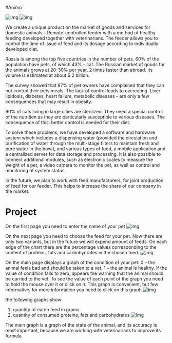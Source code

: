 #Animo

![img](http://cs629513.vk.me/v629513106/3a6fd/cjLPiUhYc3w.jpg)
![img](http://cs629513.vk.me/v629513106/3a707/p_Mn1wowcBY.jpg)

We create a unique product on the market of goods and services for domestic animals – Remote-controlled feeder with a method of healthy feeding developed together with veterinarians. The feeder allows you to control the time of issue of feed and its dosage according to individually developed diet. 


Russia is among the top five countries in the number of pets. 60% of the population have pets, of which 43% - cat. The Russian market of goods for the animals grows at 20-30% per year, 2 times faster than abroad. Its volume is estimated at about $ 2 billion. 


The survey showed that 87% of pet owners have complained that they can not control their pets meals. The lack of control leads to overeating. Liver lipidosis, diabetes, heart failure, metabolic diseases - are only a few consequences that may result in obesity. 


90% of cats living in large cities are sterilized. They need a special control of the nutrition as they are particularly susceptible to various diseases. The consequence of this: better control is needed for their diet. 


To solve these problems, we have developed a software and hardware system which includes a dispensing water (provided the circulation and purification of water through the multi-stage filters to maintain fresh and pure water in the bowl), and various types of food, a mobile application and a centralized server for data storage and processing. It is also possible to connect additional modules, such as electronic scales to measure the weight of a pet, a video camera to monitor the pet, as well as control and monitoring of system status. 


In the future, we plan to work with feed manufacturers, for joint production of feed for our feeder. This helps to increase the share of our company in the market.


# Project

On the first page you need to enter the name of your pet
![img](http://cs631721.vk.me/v631721770/15fe2/hPUhCfjHLMg.jpg)

On the next page you need to choose the feed for your pet. Now there are only two variants, but in the future we will expend amount of feeds. On each edge of the chart there are the percentage values corresponding to the content of proteins, fats and carbohydrates in the chosen feed.
![img](http://cs631721.vk.me/v631721770/15feb/Oc2zOQxDQk8.jpg)

On the main page displays a graph of the condition of your pet: 0 – the animal feels bad and should be taken to a vet, 1 – the animal is healthy. If the value of condition falls to zero, appears the warning that the animal should be carried to the vet. To see the value of each point of the graph you need to hold the mouse over it or click on it. This graph is convenient, but few informative, for more information you need to click on this graph
![img](http://cs631721.vk.me/v631721770/15ff4/DU-UALxAoxQ.jpg)

the following graphs show 
1. quantity of eaten feed in grams 
2. quantity of consumed proteins, fats and carbohydrates
![img](http://cs631721.vk.me/v631721770/16012/iK1pPCdt6Js.jpg)


	
The main graph is a graph of the state of the animal, and its accuracy is most important, because we are working with veterinarians to improve its formula


